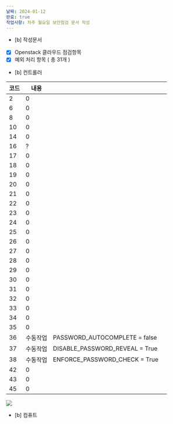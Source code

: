 ```yaml
---
날짜: 2024-01-12
완료: true
작업사항: 차주 월요일 보안점검 문서 작성
---
```

- [b] 작성문서
- [x] Openstack 클라우드 점검항목
- [x] 예외 처리 항목 ( 총 31개 )

- [b] 컨트롤러

| 코드 | 내용 |  |  |
| ---- | ---- | ---- | ---- |
| 2 | 0 |  |  |
| 6 | 0 |  |  |
| 8 | 0 |  |  |
| 10 | 0 |  |  |
| 14 | 0 |  |  |
| 16 | ? |  |  |
| 17 | 0 |  |  |
| 18 | 0 |  |  |
| 19 | 0 |  |  |
| 20 | 0 |  |  |
| 21 | 0 |  |  |
| 22 | 0 |  |  |
| 23 | 0 |  |  |
| 24 | 0 |  |  |
| 25 | 0 |  |  |
| 26 | 0 |  |  |
| 27 | 0 |  |  |
| 28 | 0 |  |  |
| 29 | 0 |  |  |
| 30 | 0 |  |  |
| 31 | 0 |  |  |
| 32 | 0 |  |  |
| 33 | 0 |  |  |
| 34 | 0 |  |  |
| 35 | 0 |  |  |
| 36 | 수동작업 | PASSWORD_AUTOCOMPLETE = false |  |
| 37 | 수동작업 | DISABLE_PASSWORD_REVEAL = True |  |
| 38 | 수동작업 | ENFORCE_PASSWORD_CHECK = True |  |
| 42 | 0 |  |  |
| 43 | 0 |  |  |
| 45 | 0 |  |  |
![](https://i.imgur.com/5a0wHP0.png)


- [b] 컴퓨트

